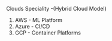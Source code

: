 Clouds Speciality -(Hybrid Cloud Model)
1. AWS - ML Platform
2. Azure - CI/CD 
3. GCP -  Container Platforms
